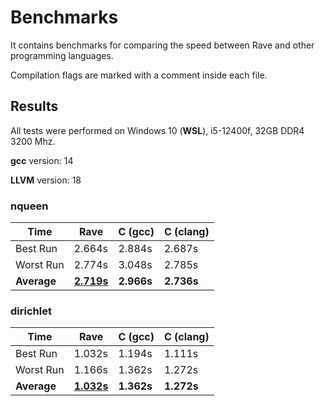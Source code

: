 # Benchmarks

It contains benchmarks for comparing the speed between Rave and other programming languages.

Compilation flags are marked with a comment inside each file.

## Results

All tests were performed on Windows 10 (**WSL**), i5-12400f, 32GB DDR4 3200 Mhz.

**gcc** version: 14

**LLVM** version: 18

### nqueen

| Time | Rave | C (gcc) | C (clang) |
| ---- | ---- | ------- | --------- |
| Best Run | 2.664s | 2.884s | 2.687s |
| Worst Run | 2.774s | 3.048s | 2.785s |
| **Average** | <ins>**2.719s**</ins> | **2.966s** | **2.736s** |

### dirichlet

| Time | Rave | C (gcc) | C (clang) |
| ---- | ---- | ------- | --------- |
| Best Run | 1.032s | 1.194s | 1.111s |
| Worst Run | 1.166s | 1.362s | 1.272s |
| **Average** | <ins>**1.032s**</ins> | **1.362s** | **1.272s** |
